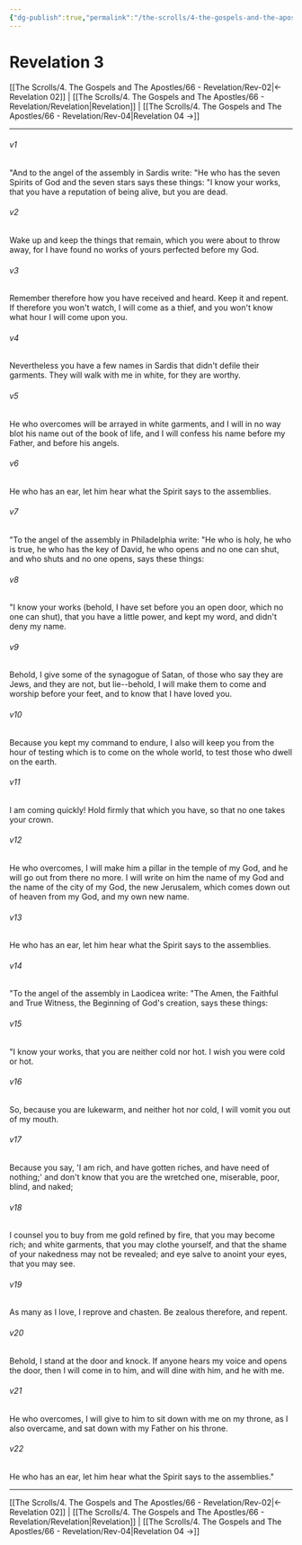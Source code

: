 ```yaml
---
{"dg-publish":true,"permalink":"/the-scrolls/4-the-gospels-and-the-apostles/66-revelation/rev-03/","tags":["TheScrolls","GospelsApostles"]}
---
```



# Revelation 3

[[The Scrolls/4. The Gospels and The Apostles/66 - Revelation/Rev-02\|← Revelation 02]] | [[The Scrolls/4. The Gospels and The Apostles/66 - Revelation/Revelation\|Revelation]] | [[The Scrolls/4. The Gospels and The Apostles/66 - Revelation/Rev-04\|Revelation 04 →]]
***



###### v1 
"And to the angel of the assembly in Sardis write: "He who has the seven Spirits of God and the seven stars says these things: "I know your works, that you have a reputation of being alive, but you are dead. 

###### v2 
Wake up and keep the things that remain, which you were about to throw away, for I have found no works of yours perfected before my God. 

###### v3 
Remember therefore how you have received and heard. Keep it and repent. If therefore you won't watch, I will come as a thief, and you won't know what hour I will come upon you. 

###### v4 
Nevertheless you have a few names in Sardis that didn't defile their garments. They will walk with me in white, for they are worthy. 

###### v5 
He who overcomes will be arrayed in white garments, and I will in no way blot his name out of the book of life, and I will confess his name before my Father, and before his angels. 

###### v6 
He who has an ear, let him hear what the Spirit says to the assemblies. 

###### v7 
"To the angel of the assembly in Philadelphia write: "He who is holy, he who is true, he who has the key of David, he who opens and no one can shut, and who shuts and no one opens, says these things: 

###### v8 
"I know your works (behold, I have set before you an open door, which no one can shut), that you have a little power, and kept my word, and didn't deny my name. 

###### v9 
Behold, I give some of the synagogue of Satan, of those who say they are Jews, and they are not, but lie--behold, I will make them to come and worship before your feet, and to know that I have loved you. 

###### v10 
Because you kept my command to endure, I also will keep you from the hour of testing which is to come on the whole world, to test those who dwell on the earth. 

###### v11 
I am coming quickly! Hold firmly that which you have, so that no one takes your crown. 

###### v12 
He who overcomes, I will make him a pillar in the temple of my God, and he will go out from there no more. I will write on him the name of my God and the name of the city of my God, the new Jerusalem, which comes down out of heaven from my God, and my own new name. 

###### v13 
He who has an ear, let him hear what the Spirit says to the assemblies. 

###### v14 
"To the angel of the assembly in Laodicea write: "The Amen, the Faithful and True Witness, the Beginning of God's creation, says these things: 

###### v15 
"I know your works, that you are neither cold nor hot. I wish you were cold or hot. 

###### v16 
So, because you are lukewarm, and neither hot nor cold, I will vomit you out of my mouth. 

###### v17 
Because you say, 'I am rich, and have gotten riches, and have need of nothing;' and don't know that you are the wretched one, miserable, poor, blind, and naked; 

###### v18 
I counsel you to buy from me gold refined by fire, that you may become rich; and white garments, that you may clothe yourself, and that the shame of your nakedness may not be revealed; and eye salve to anoint your eyes, that you may see. 

###### v19 
As many as I love, I reprove and chasten. Be zealous therefore, and repent. 

###### v20 
Behold, I stand at the door and knock. If anyone hears my voice and opens the door, then I will come in to him, and will dine with him, and he with me. 

###### v21 
He who overcomes, I will give to him to sit down with me on my throne, as I also overcame, and sat down with my Father on his throne. 

###### v22 
He who has an ear, let him hear what the Spirit says to the assemblies."

***
[[The Scrolls/4. The Gospels and The Apostles/66 - Revelation/Rev-02\|← Revelation 02]] | [[The Scrolls/4. The Gospels and The Apostles/66 - Revelation/Revelation\|Revelation]] | [[The Scrolls/4. The Gospels and The Apostles/66 - Revelation/Rev-04\|Revelation 04 →]]

